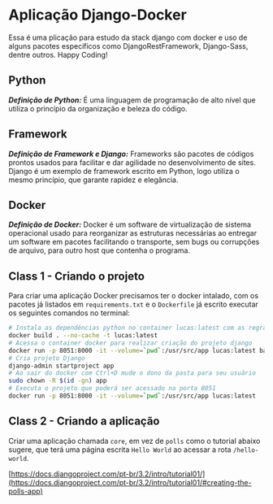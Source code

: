 # Aplicação Django-Docker

Essa é uma plicação para estudo da stack django com docker e uso de alguns pacotes específicos como DjangoRestFramework, Django-Sass, dentre outros. Happy Coding!

## Python

***Definição de Python:*** 
É uma linguagem de programação de alto nível que utiliza o princípio da organização e beleza do código.

## Framework

***Definição de Framework e Django:***
Frameworks são pacotes de códigos prontos usados para facilitar e dar agilidade no desenvolvimento de sites.
Django é um exemplo de framework escrito em Python, logo utiliza o mesmo princípio, que garante rapidez e elegância.

## Docker

***Definição de Docker:***
Docker é um software de virtualização de sistema operacional usado para reorganizar as estruturas necessárias ao entregar um software em pacotes facilitando o transporte, sem bugs ou corrupções de arquivo, para outro host que contenha o programa.

## Class 1 - Criando o projeto

Para criar uma aplicação Docker precisamos ter o docker intalado, com os pacotes já listados em `requirements.txt` e o `Dockerfile` já escrito executar os seguintes comandos no terminal:

```sh
# Instala as dependências python no container lucas:latest com as regras do Dockerfile
docker build . --no-cache -t lucas:latest
# Acessa o container docker para realizar criação do projeto django
docker run -p 8051:8000 -it --volume=`pwd`:/usr/src/app lucas:latest bash
# Cria projeto Django
django-admin startproject app
# Ao sair do docker com Ctrl+D mude o dono da pasta para seu usuário
sudo chown -R $(id -gn) app
# Executa o projeto que poderá ser acessado na porta 8051
docker run -p 8051:8000 -it --volume=`pwd`:/usr/src/app lucas:latest
```

## Class 2 - Criando a aplicação

Criar uma aplicação chamada `core`, em vez de `polls` como o tutorial abaixo sugere, que terá uma página escrita `Hello World` ao acessar a rota `/hello-world`.

[https://docs.djangoproject.com/pt-br/3.2/intro/tutorial01/](https://docs.djangoproject.com/pt-br/3.2/intro/tutorial01/#creating-the-polls-app)
